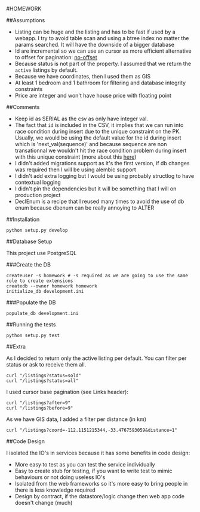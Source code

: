 #HOMEWORK

##Assumptions

- Listing can be huge and the listing and has to be fast if used by a webapp. I try to avoid table scan and using a btree index no matter the params searched. It will have the downside of a bigger database
- Id are incremental so we can use an cursor as more efficient alternative to offset for pagination: [no-offset](http://use-the-index-luke.com/no-offset)
- Because status is not part of the property. I assumed that we return the `active` listings by default.
- Because we have coordinates, then I used them as GIS
- At least 1 bedroom and 1 bathroom for filtering and database integrity constraints
- Price are integer and won't have house price with floating point


##Comments

- Keep id as SERIAL as the csv as only have integer val.
- The fact that `id` is included in the CSV, it implies that we can run into race condition during insert due to the unique constraint on the PK. Usually, we would be using the default value for the id during insert which is 'next_val(sequence)' and because sequence are non transationnal we wouldn't hit the race condition problem during insert with this unique constraint (more about this [here](http://rachbelaid.com/handling-race-condition-insert-with-sqlalchemy))
- I didn't added migrations support as it's the first version, if db changes was required then I will be using alembic support
- I didn't add extra logging but I would be using probably structlog to have contextual logging
- I didn't pin the dependencies but it will be something that I will on production project
- DeclEnum is a recipe that I reused many times to avoid the use of db enum because dbenum can be really annoying to ALTER

##Installation


    python setup.py develop


##Database Setup

This project use PostgreSQL

###Create the DB

```
createuser -s homework # -s required as we are going to use the same role to create extensions
createdb --owner homework homework
initialize_db development.ini
```

###Populate the DB

```
populate_db development.ini
```

##Running the tests

    python setup.py test

##Extra

As I decided to return only the active listing per default.
You can filter per status or ask to receive them all.

    curl "/listings?status=sold"
    curl "/listings?status=all"

I used cursor base pagination (see Links header):

    curl "/listings?after=9"
    curl "/listings?before=9"

As we have GIS data, I added a filter per distance (in km)

    curl "/listings?coord=-112.1151215344,-33.4767593059&distance=1"

##Code Design

I isolated the IO's in services because it has some benefits in code design:
- More easy to test as you can test the service individually
- Easy to create stub for testing, if you want to write test to mimic behaviours or not doing useless IO's
- Isolated from the web frameworks so it's more easy to bring people in there is less knowledge required
- Design by contract, if the datastore/logic change then web app code doesn't change (much)
